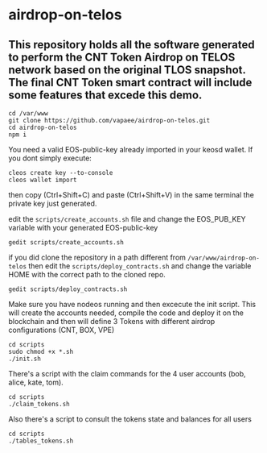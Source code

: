 # airdrop-on-telos

This repository holds all the software generated to perform the CNT Token Airdrop on TELOS network based on the original TLOS snapshot. The final CNT Token smart contract will include some features that excede this demo.    
--------------------------------------------------------------------------------------

```
cd /var/www
git clone https://github.com/vapaee/airdrop-on-telos.git
cd airdrop-on-telos
npm i
```

You need a valid EOS-public-key already imported in your keosd wallet. If you dont simply execute:
```
cleos create key --to-console
cleos wallet import
```
then copy (Ctrl+Shift+C) and paste (Ctrl+Shift+V) in the same terminal the private key just generated. 


edit the `scripts/create_accounts.sh` file and change the EOS_PUB_KEY variable with your generated EOS-public-key
```
gedit scripts/create_accounts.sh
```

if you did clone the repository in a path different from `/var/www/airdrop-on-telos` then edit the `scripts/deploy_contracts.sh` and change the variable HOME with the correct path to the cloned repo.
```
gedit scripts/deploy_contracts.sh
```

Make sure you have nodeos running and then excecute the init script. This will create the accounts needed, compile the code and deploy it on the blockchain and then will define 3 Tokens with different airdrop configurations (CNT, BOX, VPE)
```
cd scripts
sudo chmod +x *.sh
./init.sh
```

There's a script with the claim commands for the 4 user accounts (bob, alice, kate, tom).
```
cd scripts
./claim_tokens.sh
```

Also there's a script to consult the tokens state and balances for all users
```
cd scripts
./tables_tokens.sh
```